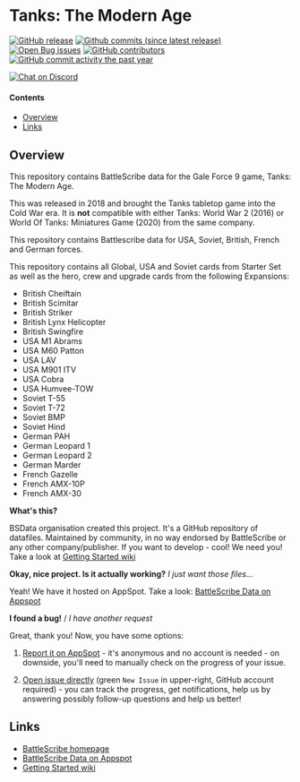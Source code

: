 Tanks: The Modern Age
==================

[![GitHub release](https://img.shields.io/github/release/BSData/tanks-the-modern-age.svg?style=flat-square)](https://github.com/BSData/tanks-the-modern-age/releases/latest)
[![Github commits (since latest release)](https://img.shields.io/github/commits-since/BSData/tanks-the-modern-age/latest.svg?style=flat-square)](https://github.com/BSData/tanks-the-modern-age/releases)
[![Open Bug issues](https://img.shields.io/github/issues/BSData/tanks-the-modern-age/bug.svg?style=flat-square&label=bugs)](https://github.com/BSData/tanks-the-modern-age/issues?q=is%3Aissue+is%3Aopen+label%3Abug)
[![GitHub contributors](https://img.shields.io/github/contributors/BSData/tanks-the-modern-age.svg?style=flat-square)](https://github.com/BSData/tanks-the-modern-age/graphs/contributors)
[![GitHub commit activity the past year](https://img.shields.io/github/commit-activity/y/BSData/tanks-the-modern-age.svg?style=flat-square)](https://github.com/BSData/tanks-the-modern-age/pulse/monthly)

[![Chat on Discord](https://img.shields.io/discord/558412685981777922.svg?logo=discord&style=popout-square)](https://discord.gg/KqPVhds)

#### Contents ####

* [Overview][]
* [Links][]

## Overview ##
[Overview]: #overview

This repository contains BattleScribe data for the Gale Force 9 game, Tanks: The Modern Age.

This was released in 2018 and brought the Tanks tabletop game into the Cold War era. It is **not** compatible with either Tanks: World War 2 (2016) or World Of Tanks: Miniatures Game (2020) from the same company.

This repository contains Battlescribe data for USA, Soviet, British, French and German forces.

This repository contains all Global, USA and Soviet cards from Starter Set as well as the hero, crew and upgrade cards from the following Expansions:
* British Cheiftain
* British Scimitar
* British Striker
* British Lynx Helicopter
* British Swingfire
* USA M1 Abrams
* USA M60 Patton
* USA LAV
* USA M901 ITV
* USA Cobra
* USA Humvee-TOW
* Soviet T-55
* Soviet T-72
* Soviet BMP
* Soviet Hind
* German PAH
* German Leopard 1
* German Leopard 2
* German Marder
* French Gazelle
* French AMX-10P
* French AMX-30

__What's this?__

BSData organisation created this project. It's a GitHub repository of datafiles.
Maintained by community, in no way endorsed by BattleScribe or any other company/publisher. If you want
to develop - cool! We need you! Take a look at [Getting Started wiki][]

__Okay, nice project. Is it actually working?__ _I just want those files..._

Yeah! We have it hosted on AppSpot. Take a look: [BattleScribe Data on Appspot][]

__I found a bug!__ / *I have another request*

Great, thank you! Now, you have some options:

1. [Report it on AppSpot][] - it's anonymous and no account is needed - on downside, you'll need to manually check on the progress of your issue.

2. [Open issue directly][] (green `New Issue` in upper-right, GitHub account required) - you can track the progress, get notifications, help us by answering possibly follow-up questions and help us better!

## Links ##
[Links]: #links

* [BattleScribe homepage][]
* [BattleScribe Data on Appspot][]
* [Getting Started wiki][]

[Report it on Appspot]: http://battlescribedata.appspot.com/#/repo/tanks-the-modern-age
[Open Issue directly]: https://github.com/BSData/tanks-the-modern-age/issues
[BattleScribe homepage]: http://www.battlescribe.net/
[BattleScribe Data on Appspot]: http://battlescribedata.appspot.com/#/repos
[Getting Started wiki]: https://github.com/BSData/catalogue-development/wiki/Getting-Started#contributing

